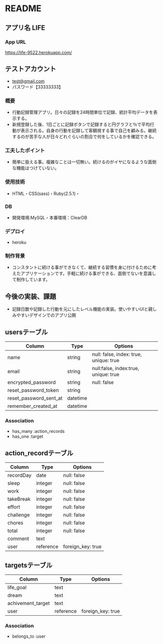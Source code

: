 # README

## アプリ名 LIFE


### App URL
https://life-9522.herokuapp.com/

## テストアカウント 
- test@gmail.com
- パスワード【33333333】

### 概要
- 行動記録管理アプリ。日々の記録を24時間単位で記録、統計平均データを表示する。
- 新規登録した後、1日ごとに記録ボタンで記録すると円グラフと％で平均行動が表示される。自身の行動を記録して客観視する事で自己を顧みる。継続するのが苦手な人が日々どれぐらいの割合で何をしているかを確認できる。

### 工夫したポイント
- 簡単に扱える事。複雑なことは一切無い。続けるのがイヤになるような面倒な機能はつけていない。

### 使用技術
- HTML・CSS(sass)・Ruby(2.5.1)・
### DB
- 開発環境:MySQL・本番環境：ClearDB

### デプロイ
- heroku

### 制作背景
- コンスタントに続ける事ができなくて、継続する習慣を身に付けるために考えたアプリケーションです。手軽に続ける事ができる、面倒でないを意識して制作しています。

## 今後の実装、課題
- 記録日数や記録した行動を元にしたレベル機能の実装。使いやすいUIと親しみやすいデザインでのアプリ公開



## usersテーブル
|Column|Type|Options|
|------|----|-------|
|name|string|null: false, index: true, unique: true|
|email|string|null:false, index:true, unique: true|
|encrypted_password|string|null: false|
|reset_password_token|string||
|reset_password_sent_at|datetime||
|remember_created_at|datetime||

### Association
- has_many :action_records
- has_one :target

## action_recordテーブル
|Column|Type|Options|
|------|----|-------|
|recordDay|date|null: false|
|sleep|integer|null: false|
|work|integer|null: false|
|takeBreak|integer|null: false|
|effort|integer|null: false|
|challenge|integer|null: false|
|chores|integer|null: false|
|total|integer|null: false|
|comment|text||
|user|reference|foreign_key: true|

## targetsテーブル
|Column|Type|Options|
|------|----|-------|
|life_goal|text||
|dream|text||
|achivement_target|text||
|user|reference|foreign_key: true|

### Association
- belongs_to :user